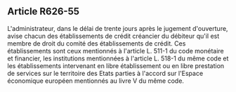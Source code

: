 Article R626-55
----
L'administrateur, dans le délai de trente jours après le jugement d'ouverture,
avise chacun des établissements de crédit créancier du débiteur qu'il est membre
de droit du comité des établissements de crédit. Ces établissements sont ceux
mentionnés à l'article L. 511-1 du code monétaire et financier, les institutions
mentionnées à l'article L. 518-1 du même code et les établissements intervenant
en libre établissement ou en libre prestation de services sur le territoire des
Etats parties à l'accord sur l'Espace économique européen mentionnés au livre V
du même code.
